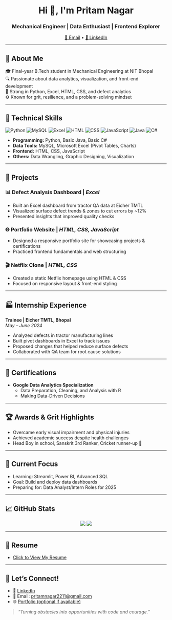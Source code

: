 <h1 align="center">Hi 👋, I'm Pritam Nagar</h1>
<h3 align="center">Mechanical Engineer | Data Enthusiast | Frontend Explorer</h3>

<p align="center">
  <a href="mailto:pritamnagar2211@gmail.com">📧 Email</a> •
  <a href="https://www.linkedin.com/in/pritam-nagar-4a66b2259">🔗 LinkedIn</a>
</p>

---

## 💼 About Me

🎓 Final-year B.Tech student in Mechanical Engineering at NIT Bhopal  
🔍 Passionate about data analytics, visualization, and front-end development  
🧠 Strong in Python, Excel, HTML, CSS, and defect analytics  
⚙️ Known for grit, resilience, and a problem-solving mindset

---

## 🧰 Technical Skills

![Python](https://img.shields.io/badge/-Python-3776AB?style=flat&logo=python&logoColor=white)
![MySQL](https://img.shields.io/badge/-MySQL-00000F?style=flat&logo=mysql&logoColor=white)
![Excel](https://img.shields.io/badge/-Excel-217346?style=flat&logo=microsoft-excel&logoColor=white)
![HTML](https://img.shields.io/badge/-HTML5-E34F26?style=flat&logo=html5&logoColor=white)
![CSS](https://img.shields.io/badge/-CSS3-1572B6?style=flat&logo=css3&logoColor=white)
![JavaScript](https://img.shields.io/badge/-JavaScript-F7DF1E?style=flat&logo=javascript&logoColor=black)
![Java](https://img.shields.io/badge/-Java-007396?style=flat&logo=java&logoColor=white)
![C#](https://img.shields.io/badge/-C%23-239120?style=flat&logo=c-sharp&logoColor=white)

- **Programming:** Python, Basic Java, Basic C#
- **Data Tools:** MySQL, Microsoft Excel (Pivot Tables, Charts)
- **Frontend:** HTML, CSS, JavaScript
- **Others:** Data Wrangling, Graphic Designing, Visualization

---

## 🚀 Projects

### 📊 **Defect Analysis Dashboard** | *Excel*
- Built an Excel dashboard from tractor QA data at Eicher TMTL  
- Visualized surface defect trends & zones to cut errors by ~12%  
- Presented insights that improved quality checks

### 🌐 **Portfolio Website** | *HTML, CSS, JavaScript*
- Designed a responsive portfolio site for showcasing projects & certifications  
- Practiced frontend fundamentals and web structuring

### 🎬 **Netflix Clone** | *HTML, CSS*
- Created a static Netflix homepage using HTML & CSS  
- Focused on responsive layout & front-end styling

---

## 🏭 Internship Experience

**Trainee | Eicher TMTL, Bhopal**  
*May – June 2024*
- Analyzed defects in tractor manufacturing lines  
- Built pivot dashboards in Excel to track issues  
- Proposed changes that helped reduce surface defects  
- Collaborated with QA team for root cause solutions

---

## 📜 Certifications

- **Google Data Analytics Specialization**
  - Data Preparation, Cleaning, and Analysis with R
  - Making Data-Driven Decisions

---

## 🏆 Awards & Grit Highlights

- Overcame early visual impairment and physical injuries  
- Achieved academic success despite health challenges  
- Head Boy in school, Sanskrit 3rd Ranker, Cricket runner-up 🏏

---

## 🔭 Current Focus

- Learning: Streamlit, Power BI, Advanced SQL  
- Goal: Build and deploy data dashboards  
- Preparing for: Data Analyst/Intern Roles for 2025

---

## 📈 GitHub Stats

<p align="center">
  <img src="https://github-readme-stats.vercel.app/api?username=Pritam9952&show_icons=true&theme=radical" />
  <img src="https://github-readme-stats.vercel.app/api/top-langs/?username=Pritam9952&layout=compact&theme=radical" />
</p>

---

## 📄 Resume

- [Click to View My Resume](https://drive.google.com/file/d/1WOresmf_OGP3lhH3U5dNN2CoDO9fi5sP/view?usp=drive_link)

---

## 🤝 Let’s Connect!

- 🔗 [LinkedIn](https://www.linkedin.com/in/pritam-nagar-4a66b2259)
- 📧 Email: pritamnagar2211@gmail.com
- 🌐 [Portfolio (optional if available)](https://your-portfolio-link.com)

> *“Turning obstacles into opportunities with code and courage.”*

